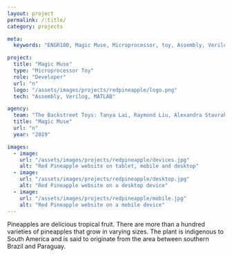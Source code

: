 ```yaml
---
layout: project
permalink: /:title/
category: projects

meta:
  keywords: "ENGR100, Magic Muse, Microprocessor, toy, Assembly, Verilog"

project:
  title: "Magic Muse"
  type: "Microprocessor Toy"
  role: "Developer"
  url: "n"
  logo: "/assets/images/projects/redpineapple/logo.png"
  tech: "Assembly, Verilog, MATLAB"

agency:
  team: "The Backstreet Toys: Tanya Lai, Raymond Liu, Alexandra Stavrakos, Anthony Zhu"
  title: "Magic Muse"
  url: "n"
  year: "2019"

images:
  - image:
    url: "/assets/images/projects/redpineapple/devices.jpg"
    alt: "Red Pineapple website on tablet, mobile and desktop"
  - image:
    url: "/assets/images/projects/redpineapple/desktop.jpg"
    alt: "Red Pineapple website on a desktop device"
  - image:
    url: "/assets/images/projects/redpineapple/mobile.jpg"
    alt: "Red Pineapple website on a mobile device"
---
```

<p>Pineapples are delicious tropical fruit. There are more than a hundred varieties of pineapples that grow in varying sizes. The plant is indigenous to South America and is said to originate from the area between southern Brazil and Paraguay.</p>
